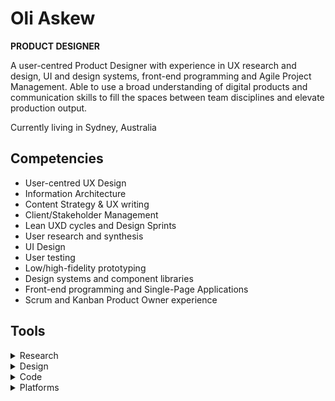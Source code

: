 # Oli Askew

**PRODUCT DESIGNER**

A user-centred Product Designer with experience in UX research and design, UI and design systems, front-end programming and Agile Project Management.
Able to use a broad understanding of digital products and communication skills to fill the spaces between team disciplines and elevate production output.

Currently living in Sydney, Australia

## Competencies

* User-centred UX Design
* Information Architecture
* Content Strategy & UX writing
* Client/Stakeholder Management
* Lean UXD cycles and Design Sprints
* User research and synthesis
* UI Design
* User testing
* Low/high-fidelity prototyping
* Design systems and component libraries
* Front-end programming and Single-Page Applications
* Scrum and Kanban Product Owner experience

## Tools

<details>
<summary>Research</summary>

* Google Analytics (Google Cert)
* FullStory / HotJar / CrazyEgg
* Hubspot
* Google Optimise

</details>

<details>
<summary>Design</summary>

* Sketch
* InVision
* Framer
* Adobe CC
* Affinity Designer
* FlowMapp
* LucidCharts
* Pen and paper

</details>

<details>
<summary>Code</summary>

* HTML5/CSS3/SVG
* JavaScript
* React
* Redux
* Graph QL, SQL & Postgres
* NodeJs
* WebPack
* Git

</details>

<details>
<summary>Platforms</summary>

* WordPress
* Contentful
* Magento
* Adobe BC

</details>
